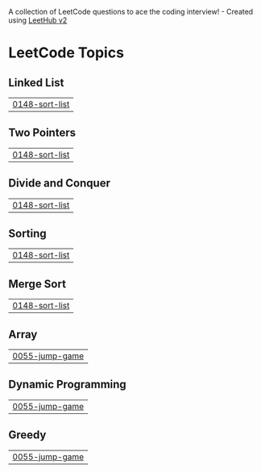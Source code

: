 A collection of LeetCode questions to ace the coding interview! - Created using [LeetHub v2](https://github.com/arunbhardwaj/LeetHub-2.0)
<!---LeetCode Topics Start-->
# LeetCode Topics
## Linked List
|  |
| ------- |
| [0148-sort-list](https://github.com/singhalmanas23/Coding/tree/master/0148-sort-list) |
## Two Pointers
|  |
| ------- |
| [0148-sort-list](https://github.com/singhalmanas23/Coding/tree/master/0148-sort-list) |
## Divide and Conquer
|  |
| ------- |
| [0148-sort-list](https://github.com/singhalmanas23/Coding/tree/master/0148-sort-list) |
## Sorting
|  |
| ------- |
| [0148-sort-list](https://github.com/singhalmanas23/Coding/tree/master/0148-sort-list) |
## Merge Sort
|  |
| ------- |
| [0148-sort-list](https://github.com/singhalmanas23/Coding/tree/master/0148-sort-list) |
## Array
|  |
| ------- |
| [0055-jump-game](https://github.com/singhalmanas23/Coding/tree/master/0055-jump-game) |
## Dynamic Programming
|  |
| ------- |
| [0055-jump-game](https://github.com/singhalmanas23/Coding/tree/master/0055-jump-game) |
## Greedy
|  |
| ------- |
| [0055-jump-game](https://github.com/singhalmanas23/Coding/tree/master/0055-jump-game) |
<!---LeetCode Topics End-->